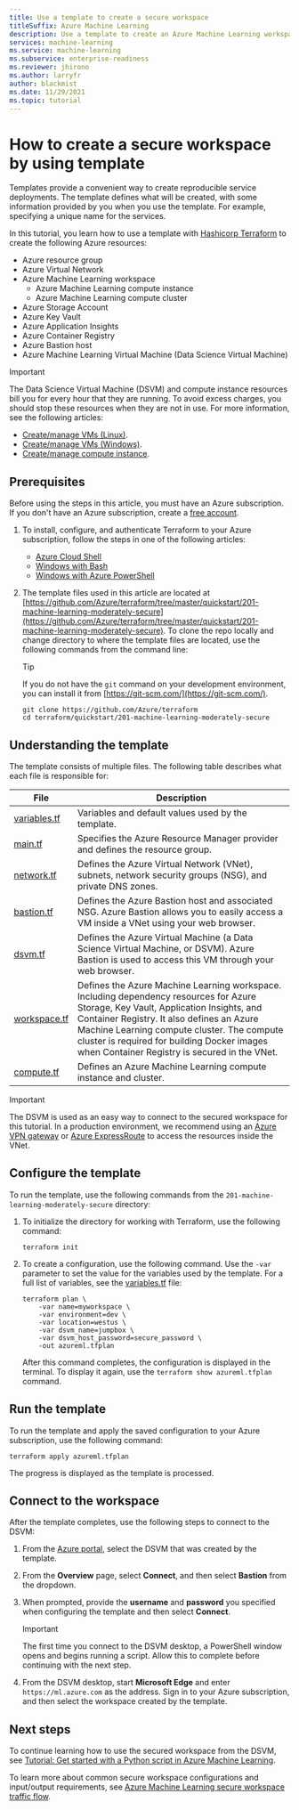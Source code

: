 ```yaml
---
title: Use a template to create a secure workspace
titleSuffix: Azure Machine Learning
description: Use a template to create an Azure Machine Learning workspace and required Azure services inside a secure virtual network.
services: machine-learning
ms.service: machine-learning
ms.subservice: enterprise-readiness
ms.reviewer: jhirono
ms.author: larryfr
author: blackmist
ms.date: 11/29/2021
ms.topic: tutorial
---
```

# How to create a secure workspace by using template

Templates provide a convenient way to create reproducible service deployments. The template defines what will be created, with some information provided by you when you use the template. For example, specifying a unique name for the services.

In this tutorial, you learn how to use a template with [Hashicorp Terraform](https://www.terraform.io/) to create the following Azure resources:

* Azure resource group
* Azure Virtual Network
* Azure Machine Learning workspace
    * Azure Machine Learning compute instance
    * Azure Machine Learning compute cluster
* Azure Storage Account
* Azure Key Vault
* Azure Application Insights
* Azure Container Registry
* Azure Bastion host
* Azure Machine Learning Virtual Machine (Data Science Virtual Machine)

> [!IMPORTANT]
> The Data Science Virtual Machine (DSVM) and compute instance resources bill you for every hour that they are running. To avoid excess charges, you should stop these resources when they are not in use. For more information, see the following articles:
> 
> * [Create/manage VMs (Linux)](/azure/virtual-machines/linux/tutorial-manage-vm).
> * [Create/manage VMs (Windows)](/azure/virtual-machines/windows/tutorial-manage-vm).
> * [Create/manage compute instance](how-to-create-manage-compute-instance.md).

## Prerequisites

Before using the steps in this article, you must have an Azure subscription. If you don't have an Azure subscription, create a [free account](https://azure.microsoft.com/free/).

1. To install, configure, and authenticate Terraform to your Azure subscription, follow the steps in one of the following articles:

    * [Azure Cloud Shell](/azure/developer/terraform/get-started-cloud-shell-bash)
    * [Windows with Bash](/azure/developer/terraform/get-started-windows-bash)
    * [Windows with Azure PowerShell](/azure/developer/terraform/get-started-windows-powershell)

1. The template files used in this article are located at [https://github.com/Azure/terraform/tree/master/quickstart/201-machine-learning-moderately-secure](https://github.com/Azure/terraform/tree/master/quickstart/201-machine-learning-moderately-secure). To clone the repo locally and change directory to where the template files are located, use the following commands from the command line:

    > [!TIP]
    > If you do not have the `git` command on your development environment, you can install it from [https://git-scm.com/](https://git-scm.com/).

    ```azurecli
    git clone https://github.com/Azure/terraform
    cd terraform/quickstart/201-machine-learning-moderately-secure
    ```

## Understanding the template

The template consists of multiple files. The following table describes what each file is responsible for:

| File | Description |
| ----- | ----- |
| [variables.tf](https://github.com/Azure/terraform/blob/master/quickstart/201-machine-learning-moderately-secure/variables.tf) | Variables and default values used by the template.
| [main.tf](https://github.com/Azure/terraform/blob/master/quickstart/201-machine-learning-moderately-secure/main.tf) | Specifies the Azure Resource Manager provider and defines the resource group. |
| [network.tf](https://github.com/Azure/terraform/blob/master/quickstart/201-machine-learning-moderately-secure/network.tf) | Defines the Azure Virtual Network (VNet), subnets, network security groups (NSG), and private DNS zones. |
| [bastion.tf](https://github.com/Azure/terraform/blob/master/quickstart/201-machine-learning-moderately-secure/bastion.tf) | Defines the Azure Bastion host and associated NSG. Azure Bastion allows you to easily access a VM inside a VNet using your web browser. |
| [dsvm.tf](https://github.com/Azure/terraform/blob/master/quickstart/201-machine-learning-moderately-secure/dsvm.tf) | Defines the Azure Virtual Machine (a Data Science Virtual Machine, or DSVM). Azure Bastion is used to access this VM through your web browser. |
| [workspace.tf](https://github.com/Azure/terraform/blob/master/quickstart/201-machine-learning-moderately-secure/workspace.tf) | Defines the Azure Machine Learning workspace. Including dependency resources for Azure Storage, Key Vault, Application Insights, and Container Registry. It also defines an Azure Machine Learning compute cluster. The compute cluster is required for building Docker images when Container Registry is secured in the VNet. |
| [compute.tf](https://github.com/Azure/terraform/blob/master/quickstart/201-machine-learning-moderately-secure/compute.tf) | Defines an Azure Machine Learning compute instance and cluster. |

> [!IMPORTANT]
> The DSVM is used as an easy way to connect to the secured workspace for this tutorial. In a production environment, we recommend using an [Azure VPN gateway](/azure/vpn-gateway/vpn-gateway-about-vpngateways) or [Azure ExpressRoute](/azure/expressroute/expressroute-introduction) to access the resources inside the VNet.

## Configure the template

To run the template, use the following commands from the `201-machine-learning-moderately-secure` directory:

1. To initialize the directory for working with Terraform, use the following command:

    ```azurecli
    terraform init
    ```

1. To create a configuration, use the following command. Use the `-var` parameter to set the value for the variables used by the template. For a full list of variables, see the [variables.tf](https://github.com/Azure/terraform/blob/master/quickstart/201-machine-learning-moderately-secure/variables.tf) file:

    ```azurecli
    terraform plan \
        -var name=myworkspace \
        -var environment=dev \
        -var location=westus \
        -var dsvm_name=jumpbox \
        -var dsvm_host_password=secure_password \
        -out azureml.tfplan
    ```

    After this command completes, the configuration is displayed in the terminal. To display it again, use the `terraform show azureml.tfplan` command.

## Run the template

To run the template and apply the saved configuration to your Azure subscription, use the following command:

```azurecli
terraform apply azureml.tfplan
```

The progress is displayed as the template is processed.

## Connect to the workspace

After the template completes, use the following steps to connect to the DSVM:

1. From the [Azure portal](https://portal.azure.com), select the DSVM that was created by the template.
1. From the __Overview__ page, select __Connect__, and then select __Bastion__ from the dropdown.
1. When prompted, provide the __username__ and __password__ you specified when configuring the template and then select __Connect__.

    > [!IMPORTANT]
    > The first time you connect to the DSVM desktop, a PowerShell window opens and begins running a script. Allow this to complete before continuing with the next step.

1. From the DSVM desktop, start __Microsoft Edge__ and enter `https://ml.azure.com` as the address. Sign in to your Azure subscription, and then select the workspace created by the template.

## Next steps

To continue learning how to use the secured workspace from the DSVM, see [Tutorial: Get started with a Python script in Azure Machine Learning](tutorial-1st-experiment-hello-world.md).

To learn more about common secure workspace configurations and input/output requirements, see [Azure Machine Learning secure workspace traffic flow](concept-secure-network-traffic-flow.md).